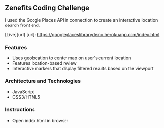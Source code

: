## Zenefits Coding Challenge

I used the Google Places API in connection to create an interactive location search front end.

[Live][url]
[url]: https://googleplaceslibrarydemo.herokuapp.com/index.html


### Features

- Uses geolocation to center map on user's current location
- Features location-based review
- Interactive markers that display filtered results based on the viewport

### Architecture and Technologies

- JavaScript
- CSS3/HTML5

### Instructions

- Open index.html in browser
